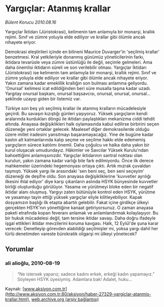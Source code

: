 # Yargıçlar: Atanmış krallar

*Bülent Korucu 2010.08.16*

<font class="agenda2NewsSpot">
 Yargıçlar İktidarı (Jüristokrasi), kelimenin tam anlamıyla bir monarşi, krallık rejimi. Sınıf ve zümre yoluyla elde ediliyor ve krallar gibi ölümle ancak nihayete eriyor.
</font>
<font class="newsDetail">
 <p>
  <p class="MsoNormal">
   Demokrasi eleştirileri içinde en bilineni Maurice Duvarger'in 'seçilmiş krallar' benzetmesi. Kral yetkileriyle donanmış günümüz yöneticilerinin farkı, iktidara tevarüsle veya zümre üstünlüğü ile değil, seçimle gelmeleri. Ama daha önemlisi iktidarın süreli ve son verilebilir olması. Yargıçlar İktidarı (Jüristokrasi) ise kelimenin tam anlamıyla bir monarşi, krallık rejimi. Sınıf ve zümre yoluyla elde ediliyor ve krallar gibi ölümle ancak nihayete eriyor. Yakın zamana kadar emeklilik krallığın son bulması anlamına geliyordu. 'Onursal' kelimesi icat edildiğinden beri süre musalla taşına kadar uzadı. Yargıtay onursal başkanı, onursal başsavcısı, onursal, onursal, onursal... şeklinde uzayıp giden bir listemiz var.
  </p>
  <p class="MsoNormal">
   Türkiye son beş yılı seçilmiş krallar ile atanmış kralların mücadelesiyle geçirdi. Bu savaşın kızıştığı günleri yaşıyoruz. Yüksek yargıçların kendi aralarında kurdukları döngü ile iktidarı paylaştıkları mekanizma ciddi tehdit altında. Anayasa değişiklikleri halk oylamasında kabul edilirse birbirini seçen düzeneğe yeni ortaklar gelecek. Maalesef diğer demokrasilerde olduğu üzere millet iradesini yansıtmayı başaramayacağız. Yine de bugüne kadar kastın alt katmanlarında kalıp seçme ve seçilme hakkı elde edememiş yargıçların sürece katılımı önemli. Daha çoğulcu ve halka daha yakın bir kurul oluşacak umudundayız. Hâkimler ve Savcılar Yüksek Kurulu'ndan bahsettiğimi anlamışsınızdır. Yargıçlar iktidarının santral noktası olan kurulun, yakın zamana kadar varlığı bile fark edilmiyordu. Önce ilk derece mahkemeler üzerindeki hegemonyası ortaya çıktı. Artık mızrak çuvaldan taşmıştı. Yüksek yargı ile arasındaki 'sen beni seç, ben seni seçeyim' düzeneği de deşifre oldu. Son anayasa değişikliklerine 'kuvvetler ayrılığı ilkesini ihlal ediyor' diye karşı çıkanların aslında HSYK bünyesinde kuvvetler birliği oluşturduğu görülüyor. Yasama ve yürütmeyi bloke eden bir negatif iktidar alanı oluşmuş. Yargıyı zaten bütünüyle kontrol eden HSYK, yürütme ve yasamayı tayin ettiği yüksek yargıçlar eliyle kilitleyebiliyor. Kapak dosyamızın başlığı ilk etapta abartılı gelebilir. Fakat içine girdikçe ülkeyi gerçekten HSYK'nın yönettiğine kanaat getiriyorsunuz. O zaman anayasa paketi etrafında kopan feveranı anlamak ve anlamlandırmak kolaylaşıyor. Bu bir hukuk mücadelesi değil, tam tersine iktidar savaşı. Daha doğru ifadeyle işgal ettikleri iktidar mevzilerini koruma kavgası. Halk, 12 Eylül'de şuna karar verecek: Denetleyip görevden alabildiği seçilmişler mi, yoksa yargı dahil her türlü denetimden vareste bürokratik oligarşi mi ülkeyi yönetecek?
   <span>
   </span>
  </p>
 </p>
</font>

## Yorumlar

### ali  alioğlu, 2010-08-19
> “Ne istersek yaparız; sadece kadını erkek, erkeği kadın yapamayız.” Söyleyen HSYK üyesiymiş. Adamlara bak!  Adalet, huku...

Kaynak: [www.aksiyon.com.tr](http://www.aksiyon.com.tr:80/aksiyon/haber-27329-yargiclar-atanmis-krallar.html), [web.archive.org (arşiv bağlantısı)](http://web.archive.org/web/20100823060712/http://www.aksiyon.com.tr:80/aksiyon/haber-27329-yargiclar-atanmis-krallar.html)
